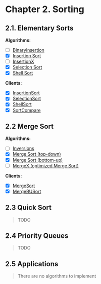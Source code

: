 # Chapter 2. Sorting

## 2.1. Elementary Sorts

**Algorithms:**

- [ ] [BinaryInsertion](https://algs4.cs.princeton.edu/code/edu/princeton/cs/algs4/BinaryInsertion.java.html)
- [x] [Insertion Sort](/js/lib/sorting/insertion-sort.js)
- [ ] [InsertionX](https://algs4.cs.princeton.edu/code/edu/princeton/cs/algs4/InsertionX.java.html)
- [x] [Selection Sort](/js/lib/sorting/selection-sort.js)
- [x] [Shell Sort](/js/lib/sorting/shell-sort.js)

**Clients:**

- [x] [InsertionSort](/bin/InsertionSort)
- [x] [SelectionSort](/bin/SelectionSort)
- [x] [ShellSort](/bin/ShellSort)
- [x] [SortCompare](/bin/SortCompare)

## 2.2 Merge Sort

**Algorithms:**

- [ ] [Inversions](https://algs4.cs.princeton.edu/code/edu/princeton/cs/algs4/Inversions.java.html)
- [x] [Merge Sort (top-down)](/js/lib/sorting/merge-sort.js)
- [x] [Merge Sort (bottom-up)](/js/lib/sorting/merge-bu-sort.js)
- [ ] [MergeX (optimized Merge Sort)](https://algs4.cs.princeton.edu/code/edu/princeton/cs/algs4/MergeX.java.html)

**Clients:**

- [x] [MergeSort](/bin/MergeSort)
- [x] [MergeBUSort](/bin/MergeBUSort)

## 2.3 Quick Sort

> TODO

## 2.4 Priority Queues
> TODO

## 2.5 Applications

> There are no algorithms to implement
